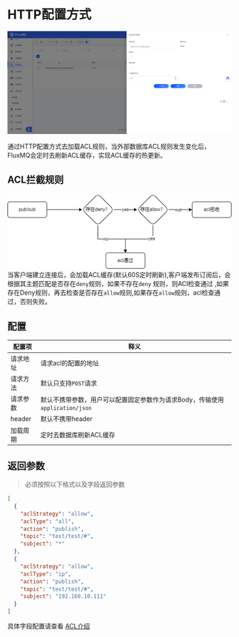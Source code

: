# HTTP配置方式

![img.png](../../../assets/images/acl/http.png)

通过HTTP配置方式去加载ACL规则，当外部数据库ACL规则发生变化后，FluxMQ会定时去刷新ACL缓存，实现ACL缓存的热更新。

## ACL拦截规则

![acl.png](../../../assets/images/acl/acl.png)
当客户端建立连接后，会加载ACL缓存(默认60S定时刷新),客户端发布订阅后，会根据其主题匹配是否存在`deny`规则，如果不存在`deny`
规则，则ACl检查通过
,如果存在Deny规则，再去检查是否存在`allow`规则,如果存在`allow`规则，acl检查通过，否则失败。

## 配置

| **配置项** | **释义**                                            |
|---------|---------------------------------------------------|
| 请求地址    | 请求acl的配置的地址                                       |
| 请求方法    | 默认只支持`POST`请求                                     |
| 请求参数    | 默认不携带参数，用户可以配置固定参数作为请求Body，传输使用`application/json` |
| header  | 默认不携带header                                       |
| 加载周期    | 定时去数据库刷新ACL缓存                                     |

## 返回参数

> 必须按照以下格式以及字段返回参数

```JSON
[
  {
    "aclStrategy": "allow",
    "aclType": "all",
    "action": "publish",
    "topic": "test/test/#",
    "subject": "*"
  },
  {
    "aclStrategy": "allow",
    "aclType": "ip",
    "action": "publish",
    "topic": "test/test/#",
    "subject": "192.168.10.111"
  }
]
```

具体字段配置请查看 [ACL介绍](before)
